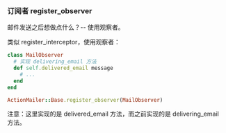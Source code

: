 ### 订阅者 register_observer

邮件发送之后想做点什么？-- 使用观察者。

类似 register_interceptor，使用观察者：

```ruby
class MailObserver
  # 实现 delivering_email 方法
  def self.delivered_email message
    # ...
  end
end

ActionMailer::Base.register_observer(MailObserver)
```

注意：这里实现的是 delivered_email 方法，而之前实现的是 delivering_email 方法。
